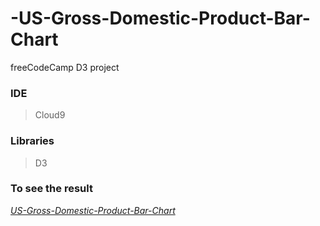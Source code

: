 # -US-Gross-Domestic-Product-Bar-Chart
freeCodeCamp D3 project
### IDE
>Cloud9
### Libraries 
>D3
### To see the result
*[US-Gross-Domestic-Product-Bar-Chart](https://s.codepen.io/BeauBo/debug/gGrXeV/NQMzYnpoadPk)*
